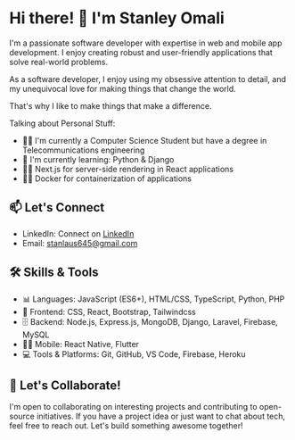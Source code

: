 # Hi there! 👋 I'm Stanley Omali

I'm a passionate software developer with expertise in web and mobile app development. I enjoy creating robust and user-friendly applications that solve real-world problems.


As a software developer, I enjoy using my obsessive attention to detail, and my unequivocal love for making things that change the world.

That's why I like to make things that make a difference.



Talking about Personal Stuff:
- 👨‍🎓 I'm currently a Computer Science Student but have a degree in Telecommunications engineering
- 🌱 I'm currently learning: Python & Django
- 👨‍🏫 Next.js for server-side rendering in React applications
- 👨‍🏫 Docker for containerization of applications
  
## 📫 Let's Connect
- LinkedIn: Connect on [LinkedIn](https://www.linkedin.com/in/stanley-omali/)
- Email: stanlaus645@gmail.com


## 🛠️  Skills & Tools
- 📊 Languages: JavaScript (ES6+), HTML/CSS, TypeScript, Python, PHP
- 🧰 Frontend: CSS, React, Bootstrap, Tailwindcss
- 🗄️ Backend: Node.js, Express.js, MongoDB, Django, Laravel, Firebase, MySQL
- 👨‍💻 Mobile: React Native, Flutter
- 💻 Tools & Platforms: Git, GitHub, VS Code, Firebase, Heroku

## 🌟 Let's Collaborate!
I'm open to collaborating on interesting projects and contributing to open-source initiatives. If you have a project idea or just want to chat about tech, feel free to reach out. Let's build something awesome together!





